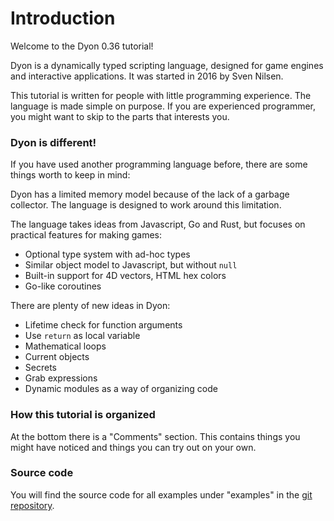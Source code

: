 # Introduction

Welcome to the Dyon 0.36 tutorial!

Dyon is a dynamically typed scripting language,
designed for game engines and interactive applications.
It was started in 2016 by Sven Nilsen.

This tutorial is written for people with little programming experience.
The language is made simple on purpose.
If you are experienced programmer, you might want to skip to the parts that interests you.

### Dyon is different!

If you have used another programming language before,
there are some things worth to keep in mind:

Dyon has a limited memory model because of the lack of a garbage collector.
The language is designed to work around this limitation.

The language takes ideas from Javascript, Go and Rust, but focuses on practical features for making games:

- Optional type system with ad-hoc types
- Similar object model to Javascript, but without `null`
- Built-in support for 4D vectors, HTML hex colors
- Go-like coroutines

There are plenty of new ideas in Dyon:

- Lifetime check for function arguments
- Use `return` as local variable
- Mathematical loops
- Current objects
- Secrets
- Grab expressions
- Dynamic modules as a way of organizing code

### How this tutorial is organized

At the bottom there is a "Comments" section.
This contains things you might have noticed and things you can try out on your own.

### Source code

You will find the source code for all examples under "examples" in the [git repository](https://github.com/pistondevelopers/dyon-tutorial).
